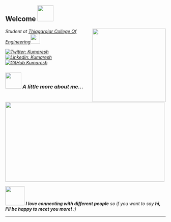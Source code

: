 <h2> Welcome <img src="https://media.giphy.com/media/mGcNjsfWAjY5AEZNw6/giphy.gif" width="50"></h2>
<img align='right' src="https://media.giphy.com/media/ieyl9zmCjO4b4t6qoY/giphy.gif" width="230">
<p><em>Student at <a href="http://www.tce.edu">Thiagarajar College Of Engineering</a><img src="https://media.giphy.com/media/fYSnHlufseco8Fh93Z/giphy.gif" width="30">

[![Twitter: Kumaresh](https://img.shields.io/twitter/follow/KumareshOD?style=social)](https://twitter.com/KumareshOD)
[![Linkedin: Kumaresh](https://img.shields.io/badge/-Kumaresh-blue?style=flat-square&logo=Linkedin&logoColor=white&link=https://www.linkedin.com/in/Kumareshdhinakaran/)](https://www.linkedin.com/in/thaianebraga/)
[![GitHub Kumaresh](https://img.shields.io/github/followers/Kumareshdhinakaran?label=follow&style=social)](https://github.com/Kumareshdhinakaran)


### <img src="https://media.giphy.com/media/VgCDAzcKvsR6OM0uWg/giphy.gif" width="50"> A little more about me...  

<img src="https://drive.google.com/uc?export=view&id=1VncIaiDnJM8oB_lXPJdsohNMQvh5YbYX" width="500" height="250"> 

<img src="https://media.giphy.com/media/LnQjpWaON8nhr21vNW/giphy.gif" width="60"> <em><b>I love connecting with different people</b> so if you want to say <b>hi, I'll be happy to meet you more!</b> :)</em>

---
